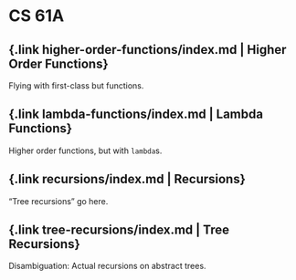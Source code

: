 
# CS 61A

## {.link higher-order-functions/index.md | Higher Order Functions}

Flying with first-class but functions.

## {.link lambda-functions/index.md | Lambda Functions}

Higher order functions, but with `lambda`s.

## {.link recursions/index.md | Recursions}

<q>Tree recursions</q> go here.

## {.link tree-recursions/index.md | Tree Recursions}

Disambiguation: Actual recursions on abstract trees.
